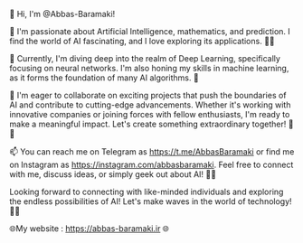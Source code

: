 👋 Hi, I'm @Abbas-Baramaki!

👀 I'm passionate about Artificial Intelligence, mathematics, and prediction. I find the world of AI fascinating, and I love exploring its applications. 🤖🧠

🌱 Currently, I'm diving deep into the realm of Deep Learning, specifically focusing on neural networks. I'm also honing my skills in machine learning, as it forms the foundation of many AI algorithms. 🚀

💞️ I'm eager to collaborate on exciting projects that push the boundaries of AI and contribute to cutting-edge advancements. Whether it's working with innovative companies or joining forces with fellow enthusiasts, I'm ready to make a meaningful impact. Let's create something extraordinary together! 🤝💡

📫 You can reach me on Telegram as https://t.me/AbbasBaramaki or find me on Instagram as https://instagram.com/abbasbaramaki. Feel free to connect with me, discuss ideas, or simply geek out about AI! 📲💬

Looking forward to connecting with like-minded individuals and exploring the endless possibilities of AI! Let's make waves in the world of technology! 🌊🔥

🌐My website : https://abbas-baramaki.ir 🌐 
